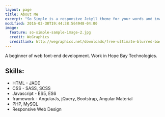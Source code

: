 ```yaml
---
layout: page
title: About Me
excerpt: "So Simple is a responsive Jekyll theme for your words and images."
modified: 2016-03-30T19:44:38.564948-04:00
image:
  feature: so-simple-sample-image-2.jpg
  credit: WeGraphics
  creditlink: http://wegraphics.net/downloads/free-ultimate-blurred-background-pack/
---
```


A beginner of web font-end development. Work in Hope Bay Technologies.

## Skills:

* HTML - JADE
* CSS - SASS, SCSS
* Javascript - ES5, ES6
* framework - AngularJs, jQuery, Bootstrap, Angular Material
* PHP, MySQL
* Responsive Web Design
